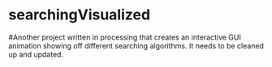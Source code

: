 # searchingVisualized
#Another project written in processing that creates an interactive GUI animation showing off different searching algorithms. It needs to be cleaned up and updated.
